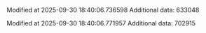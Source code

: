 
Modified at 2025-09-30 18:40:06.736598
Additional data: 633048

Modified at 2025-09-30 18:40:06.771957
Additional data: 702915
